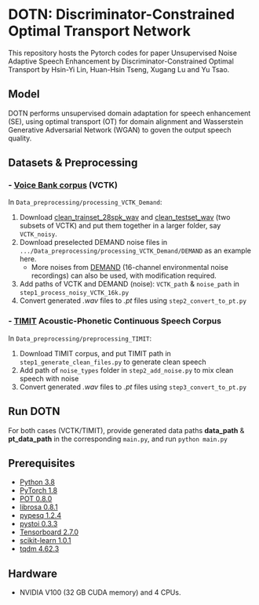 # DOTN: Discriminator-Constrained Optimal Transport Network

This repository hosts the Pytorch codes for paper Unsupervised Noise Adaptive Speech Enhancement by Discriminator-Constrained Optimal Transport by Hsin-Yi Lin, Huan-Hsin Tseng, Xugang Lu and Yu Tsao.

## Model


DOTN performs unsupervised domain adaptation for speech enhancement (SE), using optimal transport (OT) for domain alignment and Wasserstein Generative Adversarial Network (WGAN) to goven the output speech quality. 


## Datasets & Preprocessing
###  - [Voice Bank corpus](https://datashare.ed.ac.uk/handle/10283/2791) (VCTK)

In `Data_preprocessing/processing_VCTK_Demand`:
1. Download [clean_trainset_28spk_wav](https://datashare.ed.ac.uk/bitstream/handle/10283/2791/clean_trainset_28spk_wav.zip?sequence=2&isAllowed=y) and [clean_testset_wav](https://datashare.ed.ac.uk/bitstream/handle/10283/2791/clean_testset_wav.zip?sequence=1&isAllowed=y) (two subsets of VCTK) and put them together in a larger folder, say `VCTK_noisy`.
2. Download preselected DEMAND noise files in `.../Data_preprocessing/processing_VCTK_Demand/DEMAND` as an example here.
   - More noises from [DEMAND](https://zenodo.org/record/1227121#.YXgqnr_MKYY) (16-channel environmental noise recordings) can also be used, with modification required.
3. Add paths of VCTK and DEMAND (noise): `VCTK_path` & `noise_path` in `step1_process_noisy_VCTK_16k.py`
4. Convert generated *.wav* files to *.pt* files using `step2_convert_to_pt.py`

### - [TIMIT](https://catalog.ldc.upenn.edu/LDC93S1) Acoustic-Phonetic Continuous Speech Corpus
In `Data_preprocessing/preprocessing_TIMIT`:
1. Download TIMIT corpus, and put TIMIT path in `step1_generate_clean_files.py` to generate clean speech
2. Add path of `noise_types` folder in `step2_add_noise.py` to mix clean speech with noise
3. Convert generated *.wav* files to *.pt* files using `step3_convert_to_pt.py`

## Run DOTN
For both cases (VCTK/TIMIT), provide generated data paths **data_path** & **pt_data_path** in the corresponding `main.py`, and run ```python main.py```


## Prerequisites
- [Python 3.8](https://www.python.org/)
- [PyTorch 1.8](https://pytorch.org/)
- [POT 0.8.0](https://pythonot.github.io/)
- [librosa 0.8.1](https://librosa.org/doc/latest/index.html)
- [pypesq 1.2.4](https://pypi.org/project/pypesq/)
- [pystoi 0.3.3](https://pypi.org/project/pystoi/)
- [Tensorboard 2.7.0](https://pypi.org/project/tensorboard/)
- [scikit-learn 1.0.1](https://pypi.org/project/scikit-learn/)
- [tqdm 4.62.3](https://pypi.org/project/tqdm/)


## Hardware
- NVIDIA V100 (32 GB CUDA memory) and 4 CPUs.
